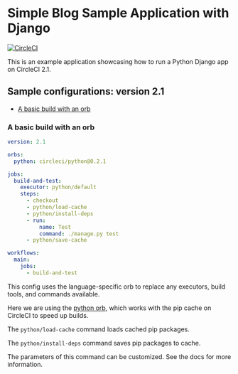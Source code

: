 
# Simple Blog Sample Application with Django

[![CircleCI](https://circleci.com/gh/bebekhan/my-first-blog.svg?style=svg)](https://circleci.com/gh/bebekhan/my-first-blog)

This is an example application showcasing how to run a Python Django app on CircleCI 2.1. 

<!-- To see how these steps would be configured in a 2.0 config, please check out the [master branch](#UPDATE LINK). -->

<!-- To see these features in a version 2.1 config with reusable commands and running on different executors, please see the [2.1-simplified-config branch](#UPDATE_LINK). -->


## Sample configurations: version 2.1
- [A basic build with an orb](#a-basic-build-with-an-orb)


### A basic build with an orb
```yaml
version: 2.1

orbs:
  python: circleci/python@0.2.1

jobs:
  build-and-test:
    executor: python/default
    steps:
      - checkout
      - python/load-cache
      - python/install-deps
      - run:
          name: Test
          command: ./manage.py test
      - python/save-cache

workflows:
  main:
    jobs:
      - build-and-test
```

This config uses the language-specific orb to replace any executors, build tools, and commands available. 

Here we are using the [python orb](https://circleci.com/orbs/registry/orb/circleci/python), which works with the pip cache on CircleCI to speed up builds. 

The `python/load-cache` command loads cached pip packages.

The `python/install-deps` command saves pip packages to cache.

The parameters of this command can be customized. See the docs for more information.
